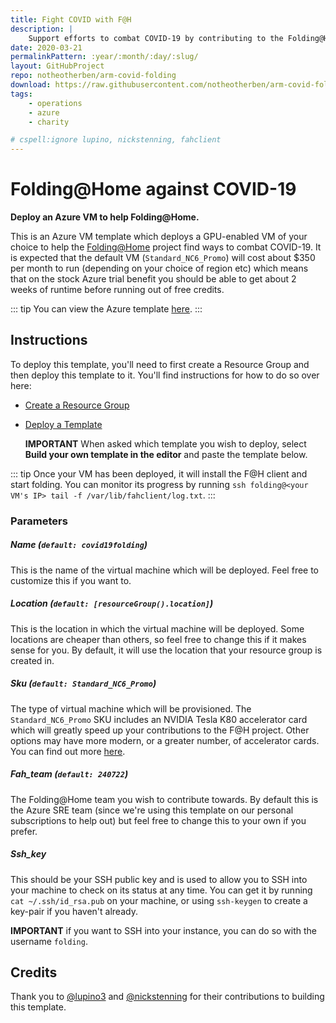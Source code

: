 ```yaml
---
title: Fight COVID with F@H
description: |
    Support efforts to combat COVID-19 by contributing to the Folding@Home project using this Azure template.
date: 2020-03-21
permalinkPattern: :year/:month/:day/:slug/
layout: GitHubProject
repo: notheotherben/arm-covid-folding
download: https://raw.githubusercontent.com/notheotherben/arm-covid-folding/main/template.json
tags:
    - operations
    - azure
    - charity

# cspell:ignore lupino, nickstenning, fahclient
---
```


# Folding@Home against COVID-19
**Deploy an Azure VM to help Folding@Home.**

This is an Azure VM template which deploys a GPU-enabled VM of your choice to help the
[Folding@Home](https://foldingathome.org/) project find ways to combat COVID-19. It is
expected that the default VM (`Standard_NC6_Promo`) will cost about $350 per month to run
(depending on your choice of region etc) which means that on the stock Azure trial benefit
you should be able to get about 2 weeks of runtime before running out of free credits.

::: tip
You can view the Azure template [here](https://raw.githubusercontent.com/notheotherben/arm-covid-folding/main/template.json).
:::

## Instructions
To deploy this template, you'll need to first create a Resource Group and then deploy this template to it.
You'll find instructions for how to do so over here:

 - [Create a Resource Group](https://docs.microsoft.com/en-us/azure/azure-resource-manager/templates/deploy-portal#create-a-resource-group)
 - [Deploy a Template](https://docs.microsoft.com/en-us/azure/azure-resource-manager/templates/deploy-portal#deploy-resources-from-custom-template)

   **IMPORTANT** When asked which template you wish to deploy, select **Build your own template in the editor** and paste the template below.

::: tip
Once your VM has been deployed, it will install the F@H client and start folding.
You can monitor its progress by running `ssh folding@<your VM's IP> tail -f /var/lib/fahclient/log.txt`.
:::

### Parameters

##### Name (`default: covid19folding`)
This is the name of the virtual machine which will be deployed. Feel free to customize this if you want to.

##### Location (`default: [resourceGroup().location]`)
This is the location in which the virtual machine will be deployed. Some locations are cheaper than others, so feel free to change this if it makes
sense for you. By default, it will use the location that your resource group is created in.

##### Sku (`default: Standard_NC6_Promo`)
The type of virtual machine which will be provisioned. The `Standard_NC6_Promo` SKU includes an NVIDIA Tesla K80 accelerator card which will greatly
speed up your contributions to the F@H project. Other options may have more modern, or a greater number, of accelerator cards. You can find out
more [here](https://docs.microsoft.com/en-us/azure/virtual-machines/sizes-gpu).

##### Fah_team (`default: 240722`)
The Folding@Home team you wish to contribute towards. By default this is the Azure SRE team (since we're using this template on our personal
subscriptions to help out) but feel free to change this to your own if you prefer.

##### Ssh_key
This should be your SSH public key and is used to allow you to SSH into your machine to check on its status at any time. You can get it by
running `cat ~/.ssh/id_rsa.pub` on your machine, or using `ssh-keygen` to create a key-pair if you haven't already.

**IMPORTANT** if you want to SSH into your instance, you can do so with the username `folding`.

## Credits
Thank you to [@lupino3](https://github.com/lupino3) and [@nickstenning](https://github.com/nickstenning) for their contributions
to building this template.
